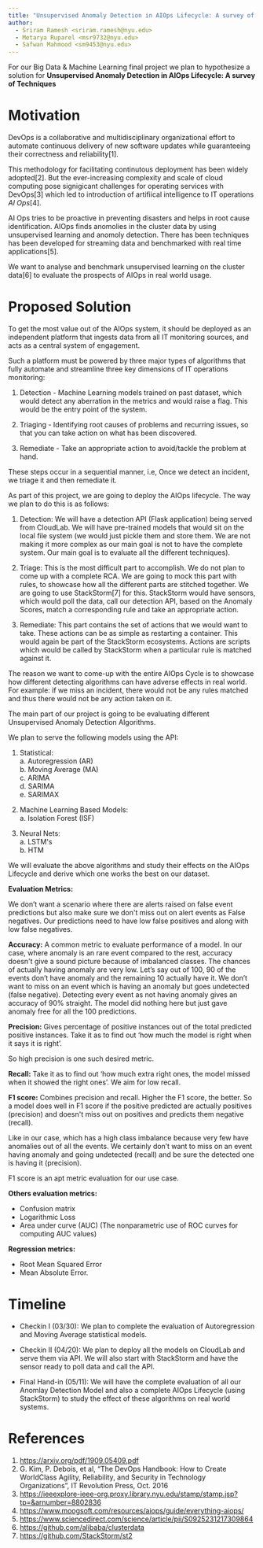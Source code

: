 ```yaml
---
title: "Unsupervised Anomaly Detection in AIOps Lifecycle: A survey of Techniques"
author:
  - Sriram Ramesh <sriram.ramesh@nyu.edu>
  - Metarya Ruparel <msr9732@nyu.edu>
  - Safwan Mahmood <sm9453@nyu.edu>
---
```


For our Big Data & Machine Learning final project we plan to hypothesize a solution
for **Unsupervised Anomaly Detection in AIOps Lifecycle: A survey of Techniques**

# Motivation

DevOps is a collaborative and multidisciplinary organizational effort
to automate continuous delivery of new software updates while guaranteeing
their correctness and reliability[1].

This methodology for facilitating continutous deployment has been widely
adopted[2]. But the ever-increasing complexity and scale of cloud
computing pose signigicant challenges for operating services with DevOps[3]
which led to introduction of artifiical intelligence to IT operations *AI Ops*[4].

AI Ops tries to be proactive in preventing disasters and helps in root cause 
identification. AIOps finds anomolies in the cluster data by using unsupervised
learning and anomoly detection. There has been techniques has been developed for 
streaming data and benchmarked with real time applications[5].

We want to analyse and benchmark unsupervised learning on the cluster data[6] to 
evaluate the prospects of AIOps in real world usage.

# Proposed Solution

To get the most value out of the AIOps system, it should be deployed as an independent platform that 
ingests data from all IT monitoring sources, and acts as a central system of engagement.

Such a platform must be powered by three major types of algorithms that fully automate and 
streamline three key dimensions of IT operations monitoring:

1. Detection - Machine Learning models trained on past dataset, which would detect any aberration in the
               metrics and would raise a flag. This would be the entry point of the system.
   
2. Triaging - Identifying root causes of problems and recurring issues, so that you can take action 
              on what has been discovered.
   
3. Remediate - Take an appropriate action to avoid/tackle the problem at hand.

These steps occur in a sequential manner, i.e, Once we detect an incident, we triage it and then remediate it.

As part of this project, we are going to deploy the AIOps lifecycle. The way we plan to do this is
as follows:

1. Detection:
    We will have a detection API (Flask application) being served from CloudLab. We will have pre-trained 
    models that would sit on the local file system (we would just pickle them and store them. We are not 
    making it more complex as our main goal is not to have the complete system. Our main goal is to evaluate
    all the different techniques).
   
2. Triage:
    This is the most difficult part to accomplish. We do not plan to come up with a complete RCA. We are 
    going to mock this part with rules, to showcase how all the different parts are stitched together. We
    are going to use StackStorm[7] for this. StackStorm would have sensors, which would poll the data, call 
    our detection API, based on the Anomaly Scores, match a corresponding rule and take an appropriate action.
   
3. Remediate:
    This part contains the set of actions that we would want to take. These actions can be as simple as
    restarting a container. This would again be part of the StackStorm ecosystems. Actions are scripts
    which would be called by StackStorm when a particular rule is matched against it.
   
The reason we want to come-up with the entire AIOps Cycle is to showcase how different detecting algorithms
can have adverse effects in real world. For example: if we miss an incident, there would not be any rules
matched and thus there would not be any action taken on it.

The main part of our project is going to be evaluating different Unsupervised Anomaly Detection Algorithms. 

We plan to serve the following models using the API:

1. Statistical:\
    a. Autoregression (AR)\
    b. Moving Average (MA)\
    c. ARIMA\
    d. SARIMA\
    e. SARIMAX
   
2. Machine Learning Based Models:\
    a. Isolation Forest (ISF)
   
3. Neural Nets:\
    a. LSTM's\
    b. HTM

We will evaluate the above algorithms and study their effects on the AIOps Lifecycle and derive which
one works the best on our dataset.

**Evaluation Metrics:**

We don’t want a scenario where there are alerts raised on false event predictions but also make sure we don't miss out on alert events as False negatives. Our predictions need to have low false positives and along with low false negatives.

**Accuracy:**
A common metric to evaluate performance of a model. In our case, where anomaly is an rare event compared to the rest, accuracy doesn't give a sound picture because of imbalanced classes.
The chances of actually having anomaly are very low. Let’s say out of 100, 90 of the events don’t have anomaly and the remaining 10 actually have it. We don’t want to miss on an event which is having an anomaly but goes undetected (false negative). Detecting every event as not having anomaly gives an accuracy of 90% straight. The model did nothing here but just gave anomaly free for all the 100 predictions.

**Precision:**
Gives percentage of positive instances out of the total predicted positive instances. Take it as to find out ‘how much the model is right when it says it is right’.

So high precision is one such desired metric.

**Recall:**
Take it as to find out ‘how much extra right ones, the model missed when it showed the right ones’.
We aim for low recall.

**F1 score:**
Combines precision and recall. Higher the F1 score, the better.
So a model does well in F1 score if the positive predicted are actually positives (precision) and doesn't miss out on positives and predicts them negative (recall).

Like in our case, which has a high class imbalance because very few have anomalies out of all the events. We certainly don’t want to miss on an event having anomaly and going undetected (recall) and be sure the detected one is having it (precision).

F1 score is an apt metric evaluation for our use case.

**Others evaluation metrics:**
* Confusion matrix
* Logarithmic Loss
* Area under curve (AUC) (The nonparametric use of ROC curves for computing AUC values)

**Regression metrics:**
* Root Mean Squared Error
* Mean Absolute Error.


# Timeline

* Checkin I (03/30): We plan to complete the evaluation of Autoregression and Moving Average statistical models.

* Checkin II (04/20): We plan to deploy all the models on CloudLab and serve them via API. 
  We will also start with StackStorm and have the sensor ready to poll data and call the API.

* Final Hand-in (05/11): We will have the complete evaluation of all our Anomlay Detection Model and 
  also a complete AIOps Lifecycle (using StackStorm) to study the effect of these algorithms on real world systems.
  
# References
1. https://arxiv.org/pdf/1909.05409.pdf
2. G. Kim, P. Debois, et al, “The DevOps Handbook: How to Create WorldClass Agility, Reliability, and Security in Technology Organizations”, IT
Revolution Press, Oct. 2016
3. https://ieeexplore-ieee-org.proxy.library.nyu.edu/stamp/stamp.jsp?tp=&arnumber=8802836
4. https://www.moogsoft.com/resources/aiops/guide/everything-aiops/
5. https://www.sciencedirect.com/science/article/pii/S0925231217309864
6. https://github.com/alibaba/clusterdata
7. https://github.com/StackStorm/st2
